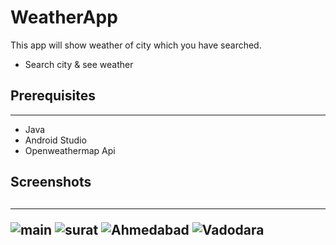 # WeatherApp
This app will show weather of city which you have searched.
<ul>
    <li>Search city & see weather</li>
    
</ul>

<H2>Prerequisites</H2>
<hr>
<ul>
    <li>Java</li>
    <li>Android Studio</li>
    <li>Openweathermap Api</li>
    
</ul>

<H2>Screenshots<H2>
<hr>
<img src="./screenshots/main.jpg" alt="main">
<img src="./screenshots/surat.jpg" alt="surat">
<img src="./screenshots/Ahmedabad.jpg" alt="Ahmedabad">
<img src="./screenshots/vadodara.jpg" alt="Vadodara">




